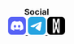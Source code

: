 <h3 align="center" style="margin:0;">Social</h3>
<div align="center" style="width:90%;margin:0 auto 16px;">
  <a href="https://iwdath.github.io/">
    <img src="https://github.com/iwdath/iwdath/blob/main/img/discord.svg" width="35" height="35" title="Portfolio" alt="Portfolio">
  </a>
  <a href="https://iwdath.github.io/telegram">
    <img src="https://github.com/iwdath/iwdath/blob/main/img/telegram.svg" width="35" height="35" title="Telegram" alt="Telegram">
  </a>
  <a href="https://iwdath.github.io/discord">
    <img src="https://github.com/iwdath/iwdath/blob/main/img/iwdath.svg" width="35" height="35" title="Discord" alt="Discord">
  </a>
</div>
